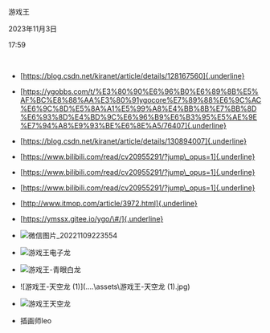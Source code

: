 游戏王

2023年11月3日

17:59

 

-   [https://blog.csdn.net/kiranet/article/details/128167560]{.underline}

-   [https://ygobbs.com/t/%E3%80%90%E6%96%B0%E6%89%8B%E5%AF%BC%E8%88%AA%E3%80%91ygocore%E7%89%88%E6%9C%AC%E6%9C%8D%E5%8A%A1%E5%99%A8%E4%BB%8B%E7%BB%8D%E6%93%8D%E4%BD%9C%E6%96%B9%E6%B3%95%E5%AE%9E%E7%94%A8%E9%93%BE%E6%8E%A5/76407]{.underline}

-   [https://blog.csdn.net/kiranet/article/details/130894007]{.underline}

-   [https://www.bilibili.com/read/cv20955291/?jump\_opus=1]{.underline}

-   [https://www.bilibili.com/read/cv20955291/?jump\_opus=1]{.underline}

-   [https://www.bilibili.com/read/cv20955291/?jump\_opus=1]{.underline}

-   [http://www.itmop.com/article/3972.html]{.underline}

-   [https://ymssx.gitee.io/ygo/\#/]{.underline}

- ![微信图片_20221109223554](..\..\assets\微信图片_20221109223554.jpg)
- ![游戏王电子龙](..\..\assets\游戏王电子龙.jpg)
- ![游戏王-青眼白龙](..\..\assets\游戏王-青眼白龙.jpg)
- ![游戏王-天空龙 (1)](..\..\assets\游戏王-天空龙 (1).jpg)
- ![游戏王天空龙](..\..\assets\游戏王天空龙.jpg)
- 插画师leo
